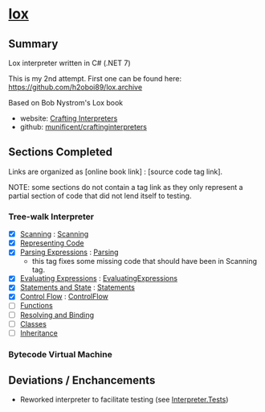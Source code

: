 # [lox](https://github.com/h2oboi89/lox)

## Summary

Lox interpreter written in C# (.NET 7)

This is my 2nd attempt. First one can be found here: https://github.com/h2oboi89/lox.archive

Based on Bob Nystrom's Lox book
 - website: <a href="http://craftinginterpreters.com/">Crafting Interpreters</a>
 - github:  <a href="https://github.com/munificent/craftinginterpreters">munificent/craftinginterpreters</a>

## Sections Completed

Links are organized as [online book link] : [source code tag link].

NOTE: some sections do not contain a tag link as they only represent a partial section of code that did not lend itself to testing.

### Tree-walk Interpreter

- [x] [Scanning](http://craftinginterpreters.com/scanning.html) : [Scanning](https://github.com/h2oboi89/lox/releases/tag/Scanning)
- [x] [Representing Code](http://craftinginterpreters.com/representing-code.html)
- [x] [Parsing Expressions](http://craftinginterpreters.com/parsing-expressions.html) : [Parsing](https://github.com/h2oboi89/lox/releases/tag/Parsing)
  - this tag fixes some missing code that should have been in Scanning tag.
- [x] [Evaluating Expressions](http://craftinginterpreters.com/evaluating-expressions.html) : [EvaluatingExpressions](https://github.com/h2oboi89/lox/releases/tag/EvaluatingExpressions)
- [x] [Statements and State](http://craftinginterpreters.com/statements-and-state.html) : [Statements](https://github.com/h2oboi89/lox/releases/tag/Statements)
- [x] [Control Flow](http://craftinginterpreters.com/control-flow.html) : [ControlFlow](https://github.com/h2oboi89/lox/releases/tag/ControlFlow)
- [ ] [Functions](http://craftinginterpreters.com/functions.html)
- [ ] [Resolving and Binding](http://craftinginterpreters.com/resolving-and-binding.html)
- [ ] [Classes](http://craftinginterpreters.com/classes.html)
- [ ] [Inheritance](http://craftinginterpreters.com/inheritance.html)

### Bytecode Virtual Machine

## Deviations / Enchancements
- Reworked interpreter to facilitate testing (see [Interpreter.Tests](https://github.com/h2oboi89/lox/tree/main/Interpreter.Tests))

